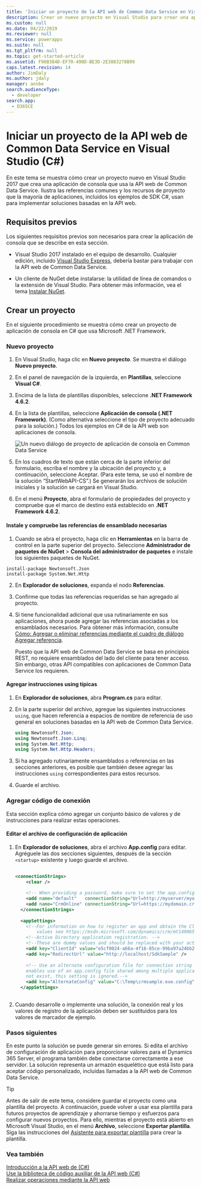 ```yaml
---
title: 'Iniciar un proyecto de la API web de Common Data Service en Visual Studio (C#) (Common Data Service)| MicrosoftDocs'
description: Crear un nuevo proyecto en Visual Studio para crear una aplicación de consola que use la API web de Common Data Service
ms.custom: null
ms.date: 04/22/2019
ms.reviewer: null
ms.service: powerapps
ms.suite: null
ms.tgt_pltfrm: null
ms.topic: get-started-article
ms.assetid: F96B384D-EF70-490D-BE3D-2E3883278B99
caps.latest.revision: 14
author: JimDaly
ms.author: jdaly
manager: annbe
search.audienceType:
  - developer
search.app:
  - D365CE
---
```

# <a name="start-a-common-data-service-web-api-project-in-visual-studio-c"></a>Iniciar un proyecto de la API web de Common Data Service en Visual Studio (C#)

En este tema se muestra cómo crear un proyecto nuevo en Visual Studio 2017 que crea una aplicación de consola que usa la API web de Common Data Service. Ilustra las referencias comunes y los recursos de proyecto que la mayoría de aplicaciones, incluidos los ejemplos de SDK C#, usan para implementar soluciones basadas en la API web.  
  
<a name="bkmk_prerequisites"></a>   
## <a name="prerequisites"></a>Requisitos previos  
 Los siguientes requisitos previos son necesarios para crear la aplicación de consola que se describe en esta sección.  
  
- Visual Studio 2017 instalado en el equipo de desarrollo. Cualquier edición, incluido [Visual Studio Express](https://www.visualstudio.com/products/visual-studio-express-vs.aspx), debería bastar para trabajar con la API web de Common Data Service.
  
- Un cliente de NuGet debe instalarse: la utilidad de línea de comandos o la extensión de Visual Studio. Para obtener más información, vea el tema [Instalar NuGet](https://docs.nuget.org/consume/installing-nuget).  
  
<a name="bkmk_createProject"></a>   

## <a name="create-a-project"></a>Crear un proyecto  
En el siguiente procedimiento se muestra cómo crear un proyecto de aplicación de consola en C# que usa Microsoft .NET Framework.
  
<a name="bkmk_newProject"></a> 

### <a name="new-project"></a>Nuevo proyecto  
  
1. En Visual Studio, haga clic en **Nuevo proyecto**. Se muestra el diálogo **Nuevo proyecto**.  
  
2. En el panel de navegación de la izquierda, en **Plantillas**, seleccione **Visual C#**.  
  
3. Encima de la lista de plantillas disponibles, seleccione **.NET Framework 4.6.2**.  
  
4. En la lista de plantillas, seleccione **Aplicación de consola (.NET Framework)**. (Como alternativa seleccione el tipo de proyecto adecuado para la solución.) Todos los ejemplos en C# de la API web son aplicaciones de consola.  
  
   ![Un nuevo diálogo de proyecto de aplicación de consola en Common Data Service](media/new-project.PNG "Un nuevo diálogo de proyecto de aplicación de consola en Common Data Service")  
  
5. En los cuadros de texto que están cerca de la parte inferior del formulario, escriba el nombre y la ubicación del proyecto y, a continuación, seleccione Aceptar. (Para este tema, se usó el nombre de la solución “StartWebAPI-CS”.) Se generarán los archivos de solución iniciales y la solución se cargará en Visual Studio.  
  
6. En el menú **Proyecto**, abra el formulario de propiedades del proyecto y compruebe que el marco de destino está establecido en **.NET Framework 4.6.2**.  
  
#### <a name="install-and-verify-the-required-assembly-references"></a>Instale y compruebe las referencias de ensamblado necesarias  

1. Cuando se abra el proyecto, haga clic en **Herramientas** en la barra de control en la parte superior del proyecto. Seleccione **Administrador de paquetes de NuGet** > **Consola del administrador de paquetes** e instale los siguientes paquetes de NuGet.

```
install-package Newtonsoft.Json
install-package System.Net.Http
```
2. En **Explorador de soluciones**, expanda el nodo **Referencias**.  
  
3. Confirme que todas las referencias requeridas se han agregado al proyecto.  
  
4. Si tiene funcionalidad adicional que usa rutinariamente en sus aplicaciones, ahora puede agregar las referencias asociadas a los ensamblados necesarios. Para obtener más información, consulte [Cómo: Agregar o eliminar referencias mediante el cuadro de diálogo Agregar referencia](https://msdn.microsoft.com/library/wkze6zky.aspx).  
  
   Puesto que la API web de Common Data Service se basa en principios REST, no requiere ensamblados del lado del cliente para tener acceso.  Sin embargo, otras API compatibles con aplicaciones de Common Data Service los requieren.
  
#### <a name="add-typical-using-statements"></a>Agregar instrucciones using típicas  
  
1.  En **Explorador de soluciones**, abra **Program.cs** para editar.  
  
2.  En la parte superior del archivo, agregue las siguientes instrucciones `using`, que hacen referencia a espacios de nombre de referencia de uso general en soluciones basadas en la API web de Common Data Service.  
  
    ```csharp
    using Newtonsoft.Json;  
    using Newtonsoft.Json.Linq;  
    using System.Net.Http;  
    using System.Net.Http.Headers;
    ```  
  
3.  Si ha agregado rutinariamente ensamblados o referencias en las secciones anteriores, es posible que también desee agregar las instrucciones `using` correspondientes para estos recursos.  
  
4.  Guarde el archivo.  
  
<a name="bkmk_addConnectionCode"></a>
 
### <a name="add-connection-code"></a>Agregar código de conexión

Esta sección explica cómo agregar un conjunto básico de valores y de instrucciones para realizar estas operaciones.  
  
#### <a name="edit-the-application-configuration-file"></a>Editar el archivo de configuración de aplicación
  
1.  En **Explorador de soluciones**, abra el archivo **App.config** para editar.  Agréguele las dos secciones siguientes, después de la sección `<startup>` existente y luego guarde el archivo.  
  
    ```xml  
  
    <connectionStrings>  
        <clear />  
  
        <!-- When providing a password, make sure to set the app.config file's security so that only you can read it. -->  
        <add name="default"   connectionString="Url=http://myserver/myorg/; Username=name; Password=password; Domain=domain" />  
        <add name="CrmOnline" connectionString="Url=https://mydomain.crm.dynamics.com/; Username=someone@mydomain.onmicrosoft.com; Password=password" />  
      </connectionStrings>  
  
      <appSettings>  
        <!--For information on how to register an app and obtain the ClientId and RedirectUrl  
            values see https://msdn.microsoft.com/dynamics/crm/mt149065 -->  
        <!--Active Directory application registration. -->  
        <!--These are dummy values and should be replaced with your actual app registration values.-->  
        <add key="ClientId" value="e5cf0024-a66a-4f16-85ce-99ba97a24bb2" />  
        <add key="RedirectUrl" value="http://localhost/SdkSample" />  
  
        <!-- Use an alternate configuration file for connection string and setting values. This optional setting  
        enables use of an app.config file shared among multiple applications. If the specified file does  
        not exist, this setting is ignored.-->  
        <add key="AlternateConfig" value="C:\Temp\crmsample.exe.config"/>  
      </appSettings>  
  
    ```  
  
2.  Cuando desarrolle o implemente una solución, la conexión real y los valores de registro de la aplicación deben ser sustituidos para los valores de marcador de ejemplo.  
  
### <a name="next-steps"></a>Pasos siguientes

 En este punto la solución se puede generar sin errores. Si edita el archivo de configuración de aplicación para proporcionar valores para el Dynamics 365 Server, el programa también debe conectarse correctamente a ese servidor. La solución representa un armazón esquelético que está listo para aceptar código personalizado, incluidas llamadas a la API web de Common Data Service.  
  
> [!TIP]
>  Antes de salir de este tema, considere guardar el proyecto como una plantilla del proyecto. A continuación, puede volver a usar esa plantilla para futuros proyectos de aprendizaje y ahorrarse tiempo y esfuerzos para configurar nuevos proyectos. Para ello, mientras el proyecto está abierto en Microsoft Visual Studio, en el menú **Archivo**, seleccione **Exportar plantilla**. Siga las instrucciones del [Asistente para exportar plantilla](https://msdn.microsoft.com/library/xkh1wxd8.aspx) para crear la plantilla.  
  
### <a name="see-also"></a>Vea también

 [Introducción a la API web de (C#)](get-started-dynamics-365-web-api-csharp.md)   
 [Use la biblioteca de código auxiliar de la API web (C#)](use-microsoft-dynamics-365-web-api-helper-library-csharp.md)   
 [Realizar operaciones mediante la API web](perform-operations-web-api.md)